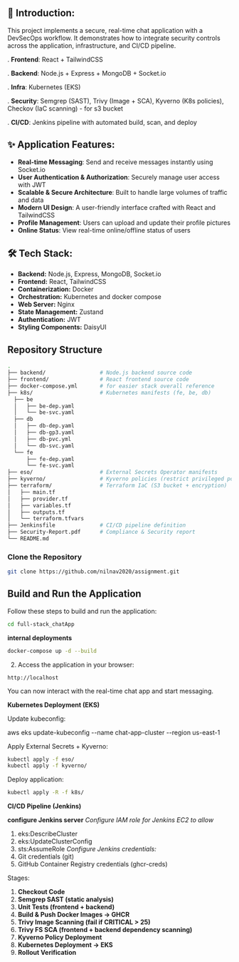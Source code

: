 ## 📝 Introduction:

This project implements a secure, real-time chat application with a DevSecOps workflow.
It demonstrates how to integrate security controls across the application, infrastructure, and CI/CD pipeline.

. **Frontend**: React + TailwindCSS

. **Backend**: Node.js + Express + MongoDB + Socket.io

. **Infra**: Kubernetes (EKS)

. **Security**: Semgrep (SAST), Trivy (Image + SCA), Kyverno (K8s policies), Checkov (IaC scanning) - for s3 bucket

. **CI/CD**: Jenkins pipeline with automated build, scan, and deploy

## ✨ Application Features:


* **Real-time Messaging**: Send and receive messages instantly using Socket.io 
* **User Authentication & Authorization**: Securely manage user access with JWT 
* **Scalable & Secure Architecture**: Built to handle large volumes of traffic and data 
* **Modern UI Design**: A user-friendly interface crafted with React and TailwindCSS 
* **Profile Management**: Users can upload and update their profile pictures 
* **Online Status**: View real-time online/offline status of users 


## 🛠️ Tech Stack:


* **Backend:** Node.js, Express, MongoDB, Socket.io
* **Frontend:** React, TailwindCSS
* **Containerization:** Docker
* **Orchestration:** Kubernetes and docker compose
* **Web Server:** Nginx
* **State Management:** Zustand
* **Authentication:** JWT
* **Styling Components:** DaisyUI


## Repository Structure
```bash
.
├── backend/                 # Node.js backend source code
├── frontend/                # React frontend source code
├── docker-compose.yml       # for easier stack overall reference
├── k8s/                     # Kubernetes manifests (fe, be, db)
  ├── be
  │   ├── be-dep.yaml
  │   └── be-svc.yaml
  ├── db
  │   ├── db-dep.yaml
  │   ├── db-gp3.yaml
  │   ├── db-pvc.yml
  │   └── db-svc.yaml
  └── fe
      ├── fe-dep.yaml
      └── fe-svc.yaml
├── eso/                     # External Secrets Operator manifests
├── kyverno/                 # Kyverno policies (restrict privileged pods, enforce resource limits)
├── terraform/               # Terraform IaC (S3 bucket + encryption)
│   ├── main.tf
│   ├── provider.tf
│   ├── variables.tf
│   ├── outputs.tf
│   └── terraform.tfvars
├── Jenkinsfile              # CI/CD pipeline definition
├── Security-Report.pdf      # Compliance & Security report
└── README.md                
```

### Clone the Repository

```bash
git clone https://github.com/nilnav2020/assignment.git
```

## Build and Run the Application

Follow these steps to build and run the application:

```bash
cd full-stack_chatApp
```
**internal deployments**
```bash
docker-compose up -d --build
```

2. Access the application in your browser:

```
http://localhost
```
You can now interact with the real-time chat app and start messaging.

**Kubernetes Deployment (EKS)**

Update kubeconfig:

aws eks update-kubeconfig --name chat-app-cluster --region us-east-1


Apply External Secrets + Kyverno:
```bash
kubectl apply -f eso/
kubectl apply -f kyverno/
```

Deploy application:
```bash
kubectl apply -R -f k8s/
```

**CI/CD Pipeline (Jenkins)**

**configure Jenkins server**
_Configure IAM role for Jenkins EC2 to allow_
1. eks:DescribeCluster
2. eks:UpdateClusterConfig
3. sts:AssumeRole
_Configure Jenkins credentials:_
1. Git credentials (git)
2. GitHub Container Registry credentials (ghcr-creds)

Stages:
1. **Checkout Code**
2. **Semgrep SAST (static analysis)**
3. **Unit Tests (frontend + backend)**
4. **Build & Push Docker Images → GHCR**
5. **Trivy Image Scanning (fail if CRITICAL > 25)**
6. **Trivy FS SCA (frontend + backend dependency scanning)**
7. **Kyverno Policy Deployment**
8. **Kubernetes Deployment → EKS**
9. **Rollout Verification**




